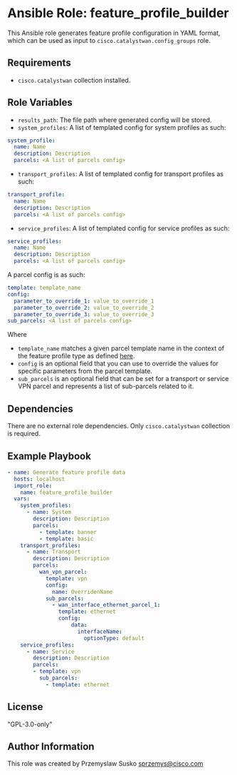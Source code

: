 Ansible Role: feature_profile_builder
=========

This Ansible role generates feature profile configuration in YAML format, which can be used as input to `cisco.catalystwan.config_groups` role.

Requirements
------------

- `cisco.catalystwan` collection installed.

Role Variables
--------------

- `results_path`: The file path where generated config will be stored.
- `system_profiles`: A list of templated config for system profiles as such:
```yaml
system_profile:
  name: Name
  description: Description
  parcels: <A list of parcels config>
```
- `transport_profiles`: A list of templated config for transport profiles as such:
```yaml
transport_profile:
  name: Name
  description: Description
  parcels: <A list of parcels config>
```
- `service_profiles`: A list of templated config for service profiles as such:
```yaml
service_profiles:
  name: Name
  description: Description
  parcels: <A list of parcels config>
```

A parcel config is as such:
```yaml
template: template_name
config:
  parameter_to_override_1: value_to_override_1
  parameter_to_override_2: value_to_override_2
  parameter_to_override_3: value_to_override_3
sub_parcels: <A list of parcels config>
```
Where
- `template_name` matches a given parcel template name in the context of the feature profile type as defined [here](./templates).
- `config` is an optional field that you can use to override the values for specific parameters from the parcel template.
- `sub_parcels` is an optional field that can be set for a transport or service VPN parcel and represents a list of sub-parcels related to it.

Dependencies
------------

There are no external role dependencies. Only `cisco.catalystwan` collection is required.

Example Playbook
----------------

```yaml
- name: Generate feature profile data
  hosts: localhost
  import_role:
    name: feature_profile_builder
  vars:
    system_profiles: 
      - name: System
        description: Description
        parcels:
          - template: banner
          - template: basic
    transport_profiles:
      - name: Transport
        description: Description
        parcels:
          wan_vpn_parcel:
            template: vpn
            config:
              name: OverridenName
            sub_parcels:
              - wan_interface_ethernet_parcel_1:
                template: ethernet
                config:
                    data:
                      interfaceName:
                        optionType: default
    service_profiles:
      - name: Service
        description: Description
        parcels:
        - template: vpn
          sub_parcels:
            - template: ethernet
```

## License

"GPL-3.0-only"

## Author Information

This role was created by Przemyslaw Susko <sprzemys@cisco.com>
